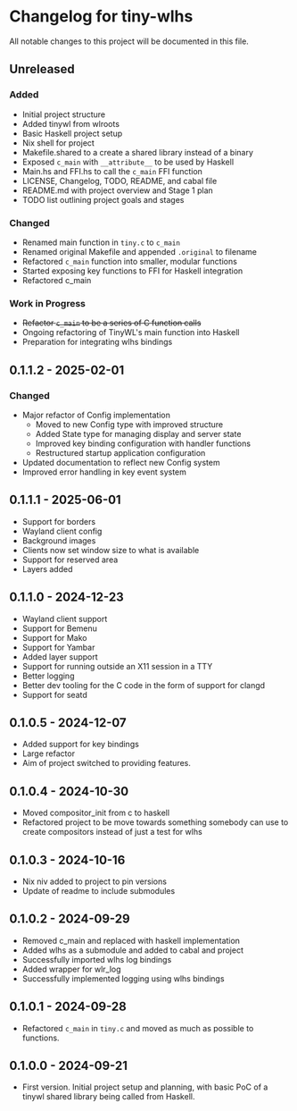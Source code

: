 # Changelog for tiny-wlhs

All notable changes to this project will be documented in this file.

## Unreleased

### Added

- Initial project structure
- Added tinywl from wlroots
- Basic Haskell project setup
- Nix shell for project
- Makefile.shared to a create a shared library instead of a binary
- Exposed `c_main` with `__attribute__` to be used by Haskell
- Main.hs and FFI.hs to call the `c_main` FFI function
- LICENSE, Changelog, TODO, README, and cabal file
- README.md with project overview and Stage 1 plan
- TODO list outlining project goals and stages

### Changed

- Renamed main function in `tiny.c` to `c_main`
- Renamed original Makefile and appended `.original` to filename
- Refactored `c_main` function into smaller, modular functions
- Started exposing key functions to FFI for Haskell integration
- Refactored c_main

### Work in Progress

- ~~Refactor ~~`c_main`~~ to be a series of C function calls~~
- Ongoing refactoring of TinyWL's main function into Haskell
- Preparation for integrating wlhs bindings

## 0.1.1.2 - 2025-02-01

### Changed

- Major refactor of Config implementation
  - Moved to new Config type with improved structure
  - Added State type for managing display and server state
  - Improved key binding configuration with handler functions
  - Restructured startup application configuration
- Updated documentation to reflect new Config system
- Improved error handling in key event system

## 0.1.1.1 - 2025-06-01

- Support for borders
- Wayland client config
- Background images
- Clients now set window size to what is available
- Support for reserved area
- Layers added

## 0.1.1.0 - 2024-12-23

- Wayland client support
- Support for Bemenu
- Support for Mako
- Support for Yambar
- Added layer support
- Support for running outside an X11 session in a TTY
- Better logging
- Better dev tooling for the C code in the form of support for clangd
- Support for seatd

## 0.1.0.5 - 2024-12-07

- Added support for key bindings
- Large refactor
- Aim of project switched to providing features.

## 0.1.0.4 - 2024-10-30

- Moved compositor_init from c to haskell
- Refactored project to be move towards something somebody can use to create compositors instead of just a test for wlhs

## 0.1.0.3 - 2024-10-16

- Nix niv added to project to pin versions
- Update of readme to include submodules

## 0.1.0.2 - 2024-09-29

- Removed c_main and replaced with haskell implementation
- Added wlhs as a submodule and added to cabal and project
- Successfully imported wlhs log bindings
- Added wrapper for wlr_log
- Successfully implemented logging using wlhs bindings

## 0.1.0.1 - 2024-09-28

- Refactored `c_main` in `tiny.c` and moved as much as possible to functions.

## 0.1.0.0 - 2024-09-21

- First version. Initial project setup and planning, with basic PoC of a tinywl shared library being called from Haskell.

